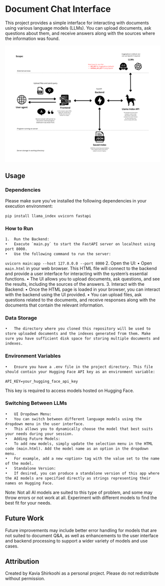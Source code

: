 # Document Chat Interface

This project provides a simple interface for interacting with documents using various language models (LLMs). You can upload documents, ask questions about them, and receive answers along with the sources where the information was found.

![schematic of the app](images/llama-index-project-schematic.png)

## Usage

### Dependencies

Please make sure you've installed the following dependencies in your execution environment:

`pip install llama_index uvicorn fastapi`

### How to Run

	1.	Run the Backend:
	•	Execute `main.py` to start the FastAPI server on localhost using port 8000.
	•	Use the following command to run the server:
`uvicorn main:app --host 127.0.0.0 --port 8000`
	2.	Open the UI:
	•	Open `main.html` in your web browser. This HTML file will connect to the backend and provide a user interface for interacting with the system’s essential functions.
	•	The UI allows you to upload documents, ask questions, and see the results, including the sources of the answers.
	3.	Interact with the Backend:
	•	Once the HTML page is loaded in your browser, you can interact with the backend using the UI provided.
	•	You can upload files, ask questions related to the documents, and receive responses along with the documents that contain the relevant information.

### Data Storage

	•	The directory where you cloned this repository will be used to store uploaded documents and the indexes generated from them. Make sure you have sufficient disk space for storing multiple documents and indexes.

### Environment Variables

	•	Ensure you have a .env file in the project directory. This file should contain your Hugging Face API key as an environment variable:
`API_KEY=your_hugging_face_api_key`

This key is required to access models hosted on Hugging Face.

### Switching Between LLMs

	•	UI Dropdown Menu:
	•	You can switch between different language models using the dropdown menu in the user interface.
	•	This allows you to dynamically choose the model that best suits your needs during your session.
	•	Adding Future Models:
	•	To add new models, simply update the selection menu in the HTML code (main.html). Add the model name as an option in the dropdown menu.
	•	For example, add a new <option> tag with the value set to the name of the model.
	•	Standalone Version:
	•	If desired, you can produce a standalone version of this app where the AI models are specified directly as strings representing their names on Hugging Face.

Note: Not all AI models are suited to this type of problem, and some may throw errors or not work at all. Experiment with different models to find the best fit for your needs.

## Future Work

Future improvements may include better error handling for models that are not suited to document Q&A, as well as enhancements to the user interface and backend processing to support a wider variety of models and use cases.

## Attribution

Created by Kavia Shirkoohi as a personal project. Please do not redistribute without permission.
